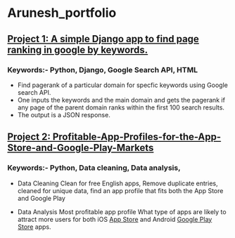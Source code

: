 # Arunesh_portfolio

## [Project 1: A simple Django app to find page ranking in google by keywords.](https://github.com/aruneshroy91/django-pagerank)

### Keywords:- Python, Django, Google Search API, HTML

* Find pagerank of a particular domain for specfic keywords using Google search API. 
* One inputs the keywords and the main domain and gets the pagerank if any page of the parent domain ranks within the first 100 search results. 
* The output is a JSON response.    

## [Project 2: Profitable-App-Profiles-for-the-App-Store-and-Google-Play-Markets](https://github.com/aruneshroy91/Profitable-App-Profiles-for-the-App-Store-and-Google-Play-Markets)

### Keywords:- Python, Data cleaning, Data analysis,

* Data Cleaning
Clean for free English apps, Remove duplicate entries, cleaned for unique data, find an app profile that fits both the App Store and Google Play

* Data Analysis Most profitable app profile
What type of apps are likely to attract more users for both iOS [App Store](https://www.kaggle.com/ramamet4/app-store-apple-data-set-10k-apps) and Android [Google Play Store](https://www.kaggle.com/lava18/google-play-store-apps) apps.

